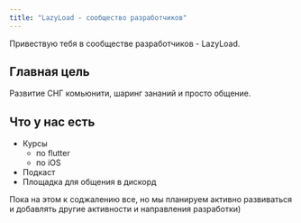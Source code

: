 ```yaml
---
title: "LazyLoad - сообщество разработчиков"
---
```


Привествую тебя в сообществе разработчиков - LazyLoad.

## Главная цель

Развитие СНГ комьюнити, шаринг зананий и просто общение.

## Что у нас есть

* Курсы
  * по flutter
  * по iOS
* Подкаст
* Площадка для общения в дискорд

Пока на этом к соджалению все, но мы планируем активно развиваться и добавлять другие активности и направления разработки)
